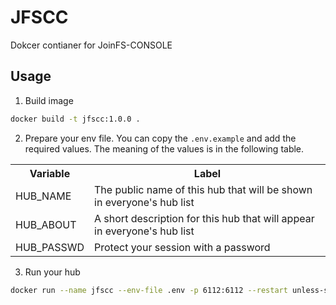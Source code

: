 # JFSCC
Dokcer contianer for JoinFS-CONSOLE

## Usage

1. Build image

```bash
docker build -t jfscc:1.0.0 .
```

2. Prepare your env file. You can copy the ``.env.example`` and add the required values. The meaning of the values is in the following table.

<table>
    <tr>
        <th>
            Variable
        </th>
        <th>
            Label
        </th>
    </tr>
    <tr>
        <td>
            HUB_NAME
        </td>
        <td>
            The public name of this hub that will be shown in everyone's hub list
        </td>
    </tr>
    <tr>
        <td>
            HUB_ABOUT
        </td>
        <td>
            A short description for this hub that will appear in everyone's hub list
        </td>
    </tr>
    <tr>
        <td>
            HUB_PASSWD
        </td>
        <td>
            Protect your session with a password
        </td>
    </tr>
</table>


3. Run your hub


```bash
docker run --name jfscc --env-file .env -p 6112:6112 --restart unless-stopped -it -d jfscc:1.0.0 /bin/sh -c "bash /srv/JoinFS-CONSOLE/start-hub.sh
```

